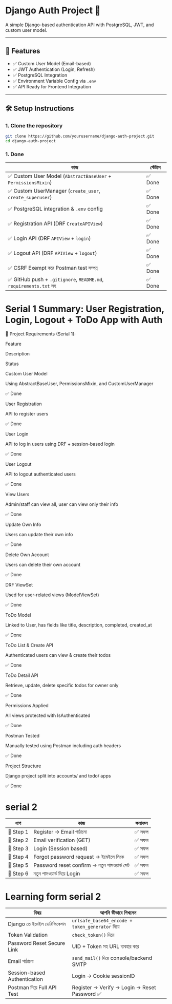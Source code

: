 # Django Auth Project 🔐

A simple Django-based authentication API with PostgreSQL, JWT, and custom user model.

---

## 🚀 Features

- ✅ Custom User Model (Email-based)
- ✅ JWT Authentication (Login, Refresh)
- ✅ PostgreSQL Integration
- ✅ Environment Variable Config via `.env`
- ✅ API Ready for Frontend Integration

---

## 🛠️ Setup Instructions

### 1. Clone the repository

```bash
git clone https://github.com/yourusername/django-auth-project.git
cd django-auth-project
```

### 1. Done

| কাজ                                                               | স্টেটাস |
| ----------------------------------------------------------------- | ------- |
| ✅ Custom User Model (`AbstractBaseUser` + `PermissionsMixin`)    | ✅ Done |
| ✅ Custom UserManager (`create_user`, `create_superuser`)         | ✅ Done |
| ✅ PostgreSQL integration & `.env` config                         | ✅ Done |
| ✅ Registration API (DRF `CreateAPIView`)                         | ✅ Done |
| ✅ Login API (DRF `APIView` + `login`)                            | ✅ Done |
| ✅ Logout API (DRF `APIView` + `logout`)                          | ✅ Done |
| ✅ CSRF Exempt করে Postman test সম্পন্ন                           | ✅ Done |
| ✅ GitHub push + `.gitignore`, `README.md`, `requirements.txt` সহ | ✅ Done |

# Serial 1 Summary: User Registration, Login, Logout + ToDo App with Auth

📌 Project Requirements (Serial 1):

Feature

Description

Status

Custom User Model

Using AbstractBaseUser, PermissionsMixin, and CustomUserManager

✅ Done

User Registration

API to register users

✅ Done

User Login

API to log in users using DRF + session-based login

✅ Done

User Logout

API to logout authenticated users

✅ Done

View Users

Admin/staff can view all, user can view only their info

✅ Done

Update Own Info

Users can update their own info

✅ Done

Delete Own Account

Users can delete their own account

✅ Done

DRF ViewSet

Used for user-related views (ModelViewSet)

✅ Done

ToDo Model

Linked to User, has fields like title, description, completed, created_at

✅ Done

ToDo List & Create API

Authenticated users can view & create their todos

✅ Done

ToDo Detail API

Retrieve, update, delete specific todos for owner only

✅ Done

Permissions Applied

All views protected with IsAuthenticated

✅ Done

Postman Tested

Manually tested using Postman including auth headers

✅ Done

Project Structure

Django project split into accounts/ and todo/ apps

✅ Done

# serial 2

| ধাপ       | কাজ                                         | ফলাফল  |
| --------- | ------------------------------------------- | ------ |
| 🔹 Step 1 | Register → Email পাঠানো                     | ✅ সফল |
| 🔹 Step 2 | Email verification (GET)                    | ✅ সফল |
| 🔹 Step 3 | Login (Session based)                       | ✅ সফল |
| 🔹 Step 4 | Forgot password request → ইমেইলে লিংক       | ✅ সফল |
| 🔹 Step 5 | Password reset confirm → নতুন পাসওয়ার্ড সেট | ✅ সফল |
| 🔹 Step 6 | নতুন পাসওয়ার্ড দিয়ে Login                   | ✅ সফল |

# Learning form serial 2

| বিষয়                         | আপনি কীভাবে শিখলেন                             |
| ---------------------------- | ---------------------------------------------- |
| Django তে ইমেইল ভেরিফিকেশন   | `urlsafe_base64_encode + token_generator` দিয়ে |
| Token Validation             | `check_token()` দিয়ে                           |
| Password Reset Secure Link   | UID + Token সহ URL ব্যবহার করে                 |
| Email পাঠানো                 | `send_mail()` দিয়ে console/backend SMTP        |
| Session-based Authentication | Login → Cookie sessionID                       |
| Postman দিয়ে Full API Test   | Register → Verify → Login → Reset Password ✅  |
